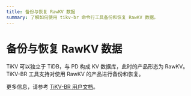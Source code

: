 ```yaml
---
title: 备份与恢复 RawKV 数据
summary: 了解如何使用 tikv-br 命令行工具备份和恢复 RawKV 数据。
---
```


# 备份与恢复 RawKV 数据

TiKV 可以独立于 TiDB，与 PD 构成 KV 数据库，此时的产品形态为 RawKV。TiKV-BR 工具支持对使用 RawKV 的产品进行备份和恢复。

更多信息，请参考 [TiKV-BR 用户文档]( https://tikv.org/docs/latest/concepts/explore-tikv-features/backup-restore-cn/ )。
